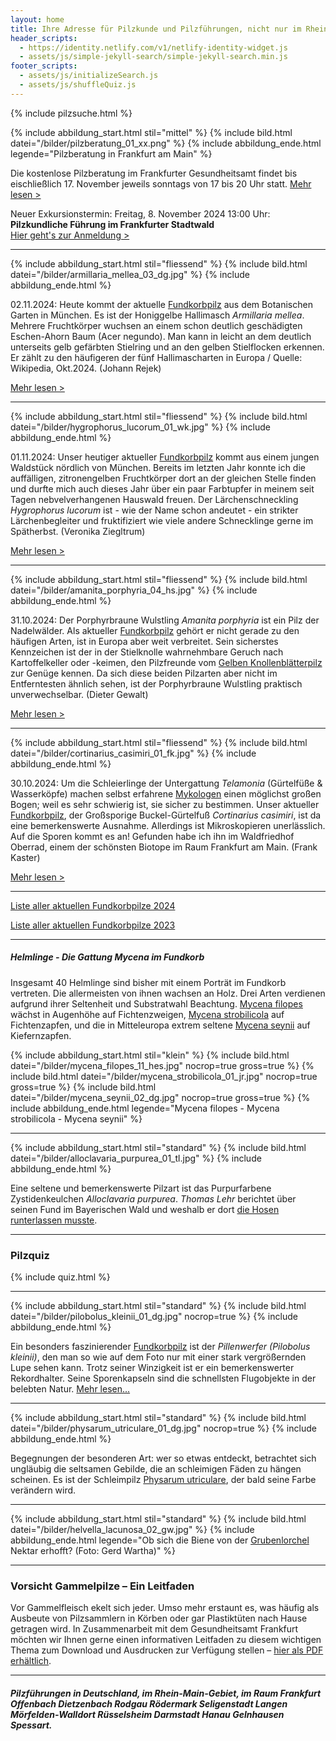 ```yaml
---
layout: home
title: Ihre Adresse für Pilzkunde und Pilzführungen, nicht nur im Rhein-Main-Gebiet
header_scripts:
  - https://identity.netlify.com/v1/netlify-identity-widget.js
  - assets/js/simple-jekyll-search/simple-jekyll-search.min.js
footer_scripts:
  - assets/js/initializeSearch.js
  - assets/js/shuffleQuiz.js
---
```

{% include pilzsuche.html %}

{% include abbildung_start.html stil="mittel" %}
{% include bild.html datei="/bilder/pilzberatung_01_xx.png" %}
{% include abbildung_ende.html legende="Pilzberatung in Frankfurt am Main" %}

Die kostenlose Pilzberatung im Frankfurter Gesundheitsamt findet bis eischließlich 17. November jeweils sonntags von 17 bis 20 Uhr statt. [Mehr lesen >](/termine)

Neuer Exkursionstermin: Freitag, 8. November 2024 13:00 Uhr: **Pilzkundliche Führung im Frankfurter Stadtwald**\
[Hier geht's zur Anmeldung >](/termine)

- - -

{% include abbildung_start.html stil="fliessend" %}
{% include bild.html datei="/bilder/armillaria_mellea_03_dg.jpg" %}
{% include abbildung_ende.html %}

02.11.2024: Heute kommt der aktuelle [Fundkorbpilz](AA "Glossar-") aus dem Botanischen Garten in München. Es ist der Honiggelbe Hallimasch *Armillaria mellea*. Mehrere Fruchtkörper wuchsen an einem schon deutlich geschädigten Eschen-Ahorn Baum (Acer negundo). Man kann in leicht an dem deutlich unterseits gelb gefärbten Stielring und an den gelben Stielflocken erkennen. Er zählt zu den häufigeren der fünf Hallimascharten in Europa / Quelle: Wikipedia, Okt.2024. (Johann Rejek)

[Mehr lesen >](/pilze/armillaria-mellea-honiggelber-hallimasch)

<div style="clear:  both"></div>

- - -

{% include abbildung_start.html stil="fliessend" %}
{% include bild.html datei="/bilder/hygrophorus_lucorum_01_wk.jpg" %}
{% include abbildung_ende.html %}

01.11.2024: Unser heutiger aktueller [Fundkorbpilz](AA "Glossar-") kommt aus einem jungen Waldstück nördlich von München. Bereits im letzten Jahr konnte ich die auffälligen, zitronengelben Fruchtkörper dort an der gleichen Stelle finden und durfte mich auch dieses Jahr über ein paar Farbtupfer in meinem seit Tagen nebvelverhangenen Hauswald freuen. Der Lärchenschneckling *Hygrophorus lucorum* ist - wie der Name schon andeutet - ein strikter Lärchenbegleiter und fruktifiziert wie viele andere Schnecklinge gerne im Spätherbst. (Veronika Ziegltrum) 

[Mehr lesen >](/pilze/hygrophorus-lucorum-lärchenschneckling)

<div style="clear:  both"></div>

- - -

{% include abbildung_start.html stil="fliessend" %}
{% include bild.html datei="/bilder/amanita_porphyria_04_hs.jpg" %}
{% include abbildung_ende.html %}

31.10.2024: Der Porphyrbraune Wulstling *Amanita porphyria* ist ein Pilz der Nadelwälder. Als aktueller [Fundkorbpilz](AA "Glossar-") gehört er nicht gerade zu den häufigen Arten, ist in Europa aber weit verbreitet. Sein sicherstes Kennzeichen ist der in der Stielknolle wahrnehmbare Geruch nach Kartoffelkeller oder -keimen, den Pilzfreunde vom [Gelben Knollenblätterpilz](/pilze/amanita-citrina-gelber-knollenblätterpilz) zur Genüge kennen. Da sich diese beiden Pilzarten aber nicht im Entferntesten ähnlich sehen, ist der Porphyrbraune Wulstling praktisch unverwechselbar. (Dieter Gewalt)

[Mehr lesen >](/pilze/amanita-porphyria-porphyrbrauner-wulstling)

<div style="clear:  both"></div>

- - -

{% include abbildung_start.html stil="fliessend" %}
{% include bild.html datei="/bilder/cortinarius_casimiri_01_fk.jpg" %}
{% include abbildung_ende.html %}

30.10.2024: Um die Schleierlinge der Untergattung *Telamonia* (Gürtelfüße & Wasserköpfe) machen selbst erfahrene [Mykologen](Mykologie "Glossar") einen möglichst großen Bogen; weil es sehr schwierig ist, sie sicher zu bestimmen. Unser aktueller [Fundkorbpilz](AA "Glossar-"), der Großsporige Buckel-Gürtelfuß *Cortinarius casimiri*, ist da eine bemerkenswerte Ausnahme. Allerdings ist Mikroskopieren unerlässlich. Auf die Sporen kommt es an! Gefunden habe ich ihn im Waldfriedhof Oberrad, einem der schönsten Biotope im Raum Frankfurt am Main. (Frank Kaster)

[Mehr lesen >](/pilze/cortinarius-casimiri-großsporiger-buckel-gürtelfuß)

 <div style="clear:  both"></div>

- - -

[Liste aller aktuellen Fundkorbpilze 2024](/artikel/liste-aller-aktuellen-fundkorbpilze-2024.html)

[Liste aller aktuellen Fundkorbpilze 2023](/artikel/liste-aller-aktuellen-fundkorbpilze-2023.html)

- - -

##### Helmlinge - Die Gattung *Mycena* im Fundkorb

Insgesamt 40 Helmlinge sind bisher mit einem Porträt im Fundkorb vertreten. Die allermeisten von ihnen wachsen an Holz. Drei Arten verdienen aufgrund ihrer Seltenheit und Substratwahl Beachtung. [Mycena filopes](/pilze/mycena-filopes-zerbrechlicher-fadenhelmling) wächst in Augenhöhe auf Fichtenzweigen, [Mycena strobilicola](/pilze/mycena-strobilicola-fichtenzapfenhelmling) auf Fichtenzapfen, und die in Mitteleuropa extrem seltene [Mycena seynii](/pilze/mycena-seynii-mediterraner-kiefernzapfenhelmling) auf Kiefernzapfen.

{% include abbildung_start.html stil="klein" %}
{% include bild.html datei="/bilder/mycena_filopes_11_hes.jpg" nocrop=true gross=true %}
{% include bild.html datei="/bilder/mycena_strobilicola_01_jr.jpg" nocrop=true gross=true %}
{% include bild.html datei="/bilder/mycena_seynii_02_dg.jpg" nocrop=true gross=true %}
{% include abbildung_ende.html legende="Mycena filopes - Mycena strobilicola - Mycena seynii" %}

- - -

{% include abbildung_start.html stil="standard" %}
{% include bild.html datei="/bilder/alloclavaria_purpurea_01_tl.jpg" %}
{% include abbildung_ende.html %}

Eine seltene und bemerkenswerte Pilzart ist das Purpurfarbene Zystidenkeulchen *Alloclavaria purpurea*. *Thomas Lehr* berichtet über seinen Fund im Bayerischen Wald und weshalb er dort [die Hosen runterlassen musste](/pilze/alloclavaria-purpurea-purpurfarbenes-zystidenkeulchen).

- - -

### Pilzquiz

{% include quiz.html %}

- - -

{% include abbildung_start.html stil="standard" %}
{% include bild.html datei="/bilder/pilobolus_kleinii_01_dg.jpg" nocrop=true %}
{% include abbildung_ende.html %}

Ein besonders faszinierender [Fundkorbpilz](AA "Glossar-") ist der *Pillenwerfer (Pilobolus kleinii)*, den man so wie auf dem Foto nur mit einer stark vergrößernden Lupe sehen kann. Trotz seiner Winzigkeit ist er ein bemerkenswerter Rekordhalter. Seine Sporenkapseln sind die schnellsten Flugobjekte in der belebten Natur. [Mehr lesen...](/pilze/pilobolus-kleinii-pillenwerfer)

- - -

{% include abbildung_start.html stil="standard" %}
{% include bild.html datei="/bilder/physarum_utriculare_01_dg.jpg" nocrop=true %}
{% include abbildung_ende.html %}

Begegnungen der besonderen Art: wer so etwas entdeckt, betrachtet sich ungläubig die seltsamen Gebilde, die an schleimigen Fäden zu hängen scheinen. Es ist der Schleimpilz [Physarum utriculare](/pilze/physarum-utriculare-fadenfruchtschleimpilz), der bald seine Farbe verändern wird.

- - -

{% include abbildung_start.html stil="standard" %}
{% include bild.html datei="/bilder/helvella_lacunosa_02_gw.jpg" %}
{% include abbildung_ende.html legende="Ob sich die Biene von der <a href='/pilze/helvella-lacunosa-grubenlorchel'>Grubenlorchel</a> Nektar erhofft?  (Foto: Gerd Wartha)" %}

- - -

### Vorsicht Gammelpilze – Ein Leitfaden

Vor Gammelfleisch ekelt sich jeder. Umso mehr erstaunt es, was häufig als Ausbeute von Pilzsammlern in Körben oder gar Plastiktüten nach Hause getragen wird. In Zusammenarbeit mit dem Gesundheitsamt Frankfurt möchten wir Ihnen gerne einen informativen Leitfaden zu diesem wichtigen Thema zum Download und Ausdrucken zur Verfügung stellen – [hier als PDF erhältlich](/assets/docs/Fundkorb.de-Gammelpilze.pdf).

- - -

##### Pilzführungen in Deutschland, im Rhein-Main-Gebiet, im Raum Frankfurt Offenbach Dietzenbach Rodgau Rödermark Seligenstadt Langen Mörfelden-Walldort Rüsselsheim Darmstadt Hanau Gelnhausen Spessart.